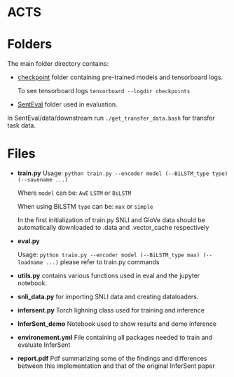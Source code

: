 # ACTS

# Folders

The main folder directory contains:

* [checkpoint](https://drive.google.com/drive/folders/1B_iP5n9oyTLfqqp8guHk1gvFXM0guZb1?usp=sharing) folder containing pre-trained models and tensorboard logs.

  To see tensorboard logs  `tensorboard --logdir checkpoints`
 
 * [SentEval](https://github.com/facebookresearch/SentEval) folder used in evaluation.

  In SentEval/data/downstream run `./get_transfer_data.bash` for transfer task data.

# Files

* **train.py**
  Usage: `python train.py --encoder model (--BiLSTM_type type) (--savename ...)` 
  
  Where `model` can be: `AwE` `LSTM` or `BiLSTM` 
  
  When using BiLSTM `type` can be: `max` or `simple`
  
  In the first initialization of train.py SNLI and GloVe data should be automatically downloaded to .data and .vector_cache respectively

* **eval.py**

  Usage: `python train.py --encoder model (--BiLSTM_type max) (--loadname ...)`  please refer to train.py commands
  
  
 * **utils.py** contains various functions used in eval and the jupyter notebook.

* **snli_data.py** for importing SNLI data and creating dataloaders.

* **infersent.py** Torch lighning class used for training and inference
 
* **InferSent_demo** Notebook used to show results and demo inference

* **environement.yml** File containing all packages needed to train and evaluate InferSent

* **report.pdf** Pdf summarizing some of the findings and differences between this implementation and that of the original InferSent paper 
